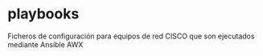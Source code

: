 # playbooks
Ficheros de configuración para equipos de red CISCO que son ejecutados mediante Ansible AWX
